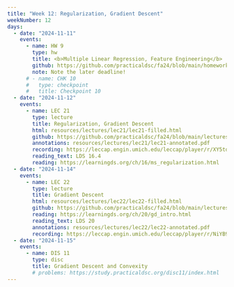 ```yaml
---
title: "Week 12: Regularization, Gradient Descent"
weekNumber: 12
days:
  - date: "2024-11-11"
    events:
      - name: HW 9
        type: hw
        title: <b>Multiple Linear Regression, Feature Engineering</b>
        github: https://github.com/practicaldsc/fa24/blob/main/homeworks/hw09/hw09.ipynb
        note: Note the later deadline!
      # - name: CHK 10
      #   type: checkpoint
      #   title: Checkpoint 10
  - date: "2024-11-12"
    events:
      - name: LEC 21
        type: lecture
        title: Regularization, Gradient Descent
        html: resources/lectures/lec21/lec21-filled.html
        github: https://github.com/practicaldsc/fa24/blob/main/lectures/lec21/
        annotations: resources/lectures/lec21/lec21-annotated.pdf
        recording: https://leccap.engin.umich.edu/leccap/player/r/XY5tdq
        reading_text: LDS 16.4
        reading: https://learningds.org/ch/16/ms_regularization.html
  - date: "2024-11-14"
    events:
      - name: LEC 22
        type: lecture
        title: Gradient Descent
        html: resources/lectures/lec22/lec22-filled.html
        github: https://github.com/practicaldsc/fa24/blob/main/lectures/lec22/
        reading: https://learningds.org/ch/20/gd_intro.html
        reading_text: LDS 20
        annotations: resources/lectures/lec22/lec22-annotated.pdf
        recording: https://leccap.engin.umich.edu/leccap/player/r/NiYB9E
  - date: "2024-11-15"
    events:
      - name: DIS 11
        type: disc
        title: Gradient Descent and Convexity
        # problems: https://study.practicaldsc.org/disc11/index.html
---
```


